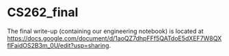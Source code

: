 # CS262_final

The final write-up (containing our engineering notebook) is located at https://docs.google.com/document/d/1aoQZ7dhpFFf5QATdoE5dXEF7W8QXflFaidOS2B3m_0U/edit?usp=sharing.